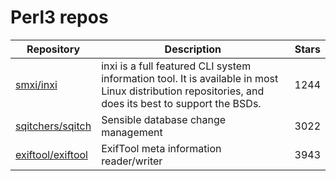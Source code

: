 # Perl3 repos

| Repository                                                | Description                                                                                                                                          | Stars |
| --------------------------------------------------------- | ---------------------------------------------------------------------------------------------------------------------------------------------------- | ----- |
| [smxi/inxi](https://github.com/smxi/inxi)                 | inxi is a full featured CLI system information tool. It is available in most Linux distribution repositories, and does its best to support the BSDs. | 1244  |
| [sqitchers/sqitch](https://github.com/sqitchers/sqitch)   | Sensible database change management                                                                                                                  | 3022  |
| [exiftool/exiftool](https://github.com/exiftool/exiftool) | ExifTool meta information reader/writer                                                                                                              | 3943  |
